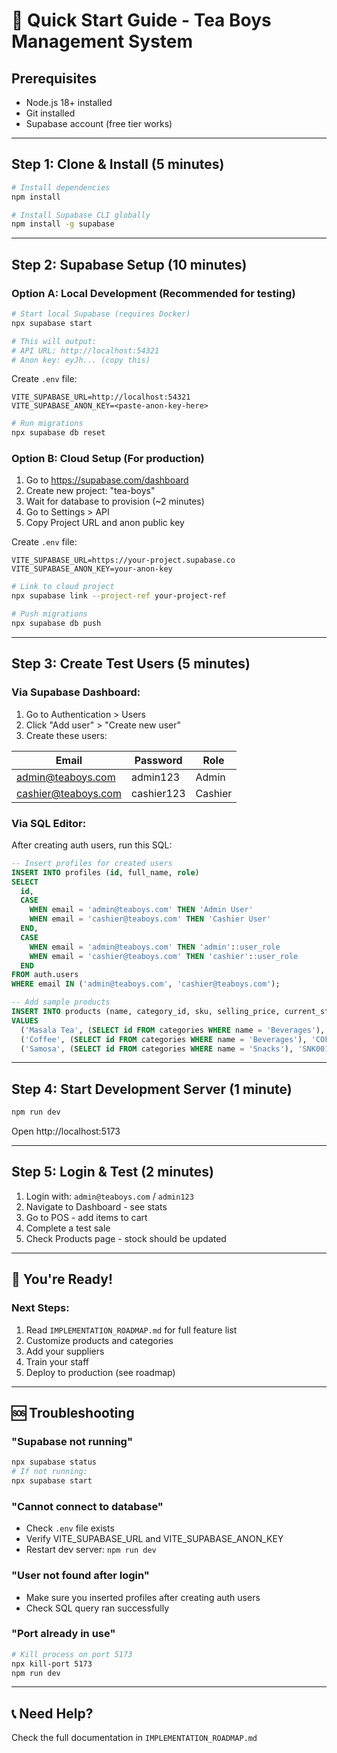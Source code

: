 # 🚀 Quick Start Guide - Tea Boys Management System

## Prerequisites
- Node.js 18+ installed
- Git installed
- Supabase account (free tier works)

---

## Step 1: Clone & Install (5 minutes)

```bash
# Install dependencies
npm install

# Install Supabase CLI globally
npm install -g supabase
```

---

## Step 2: Supabase Setup (10 minutes)

### Option A: Local Development (Recommended for testing)

```bash
# Start local Supabase (requires Docker)
npx supabase start

# This will output:
# API URL: http://localhost:54321
# Anon key: eyJh... (copy this)
```

Create `.env` file:
```env
VITE_SUPABASE_URL=http://localhost:54321
VITE_SUPABASE_ANON_KEY=<paste-anon-key-here>
```

```bash
# Run migrations
npx supabase db reset
```

### Option B: Cloud Setup (For production)

1. Go to https://supabase.com/dashboard
2. Create new project: "tea-boys"
3. Wait for database to provision (~2 minutes)
4. Go to Settings > API
5. Copy Project URL and anon public key

Create `.env` file:
```env
VITE_SUPABASE_URL=https://your-project.supabase.co
VITE_SUPABASE_ANON_KEY=your-anon-key
```

```bash
# Link to cloud project
npx supabase link --project-ref your-project-ref

# Push migrations
npx supabase db push
```

---

## Step 3: Create Test Users (5 minutes)

### Via Supabase Dashboard:
1. Go to Authentication > Users
2. Click "Add user" > "Create new user"
3. Create these users:

| Email | Password | Role |
|-------|----------|------|
| admin@teaboys.com | admin123 | Admin |
| cashier@teaboys.com | cashier123 | Cashier |

### Via SQL Editor:
After creating auth users, run this SQL:

```sql
-- Insert profiles for created users
INSERT INTO profiles (id, full_name, role)
SELECT 
  id,
  CASE 
    WHEN email = 'admin@teaboys.com' THEN 'Admin User'
    WHEN email = 'cashier@teaboys.com' THEN 'Cashier User'
  END,
  CASE 
    WHEN email = 'admin@teaboys.com' THEN 'admin'::user_role
    WHEN email = 'cashier@teaboys.com' THEN 'cashier'::user_role
  END
FROM auth.users
WHERE email IN ('admin@teaboys.com', 'cashier@teaboys.com');

-- Add sample products
INSERT INTO products (name, category_id, sku, selling_price, current_stock, unit, is_finished_good)
VALUES 
  ('Masala Tea', (SELECT id FROM categories WHERE name = 'Beverages'), 'TEA001', 20.00, 100, 'cup', true),
  ('Coffee', (SELECT id FROM categories WHERE name = 'Beverages'), 'COF001', 30.00, 80, 'cup', true),
  ('Samosa', (SELECT id FROM categories WHERE name = 'Snacks'), 'SNK001', 15.00, 50, 'pcs', true);
```

---

## Step 4: Start Development Server (1 minute)

```bash
npm run dev
```

Open http://localhost:5173

---

## Step 5: Login & Test (2 minutes)

1. Login with: `admin@teaboys.com` / `admin123`
2. Navigate to Dashboard - see stats
3. Go to POS - add items to cart
4. Complete a test sale
5. Check Products page - stock should be updated

---

## 🎉 You're Ready!

### Next Steps:
1. Read `IMPLEMENTATION_ROADMAP.md` for full feature list
2. Customize products and categories
3. Add your suppliers
4. Train your staff
5. Deploy to production (see roadmap)

---

## 🆘 Troubleshooting

### "Supabase not running"
```bash
npx supabase status
# If not running:
npx supabase start
```

### "Cannot connect to database"
- Check `.env` file exists
- Verify VITE_SUPABASE_URL and VITE_SUPABASE_ANON_KEY
- Restart dev server: `npm run dev`

### "User not found after login"
- Make sure you inserted profiles after creating auth users
- Check SQL query ran successfully

### "Port already in use"
```bash
# Kill process on port 5173
npx kill-port 5173
npm run dev
```

---

## 📞 Need Help?

Check the full documentation in `IMPLEMENTATION_ROADMAP.md`
